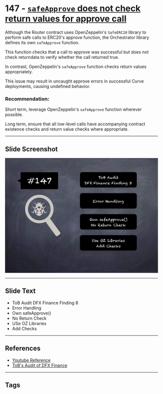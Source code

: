 
# 147 - [`safeApprove` does not check return values for approve call](./`safeApprove`%20does%20not%20check%20return%20values%20for%20approve%20call.md)

Although the Router contract uses OpenZeppelin's `SafeERC20` library to perform safe calls to ERC20's approve function, the Orchestrator library defines its own `safeApprove` function. 

This function checks that a call to approve was successful but does not check returndata to verify whether the call returned true. 

In contrast, OpenZeppelin's `safeApprove` function checks return values appropriately. 

This issue may result in uncaught approve errors in successful Curve deployments, causing undefined behavior.


### Recommendation:
Short term, leverage OpenZeppelin's `safeApprove` function wherever possible. 

Long term, ensure that all low-level calls have accompanying contract existence checks and return value checks where appropriate.
___
## Slide Screenshot
![147.jpg](../../images/8.%20Audit%20Findings%20201/147.jpg)
___
## Slide Text
- ToB Audit DFX Finance Finding 8
- Error Handling
- Own safeApprove()
- No Return Check
- USe OZ Libraries
- Add Checks
___
## References
- [Youtube Reference](https://youtu.be/zAzNDwu23UI?t=380)
- [ToB's Audit of DFX Finance](https://github.com/dfx-finance/protocol/blob/main/audits/2021-05-03-Trail_of_Bits.pdf)
___
## Tags
